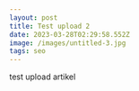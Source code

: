 ```yaml
---
layout: post
title: Test upload 2
date: 2023-03-28T02:29:58.552Z
image: /images/untitled-3.jpg
tags: seo
---
```

t﻿est upload artikel